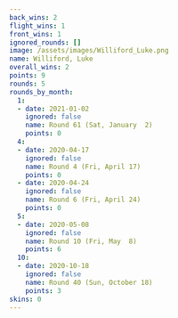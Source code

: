 ```yaml
---
back_wins: 2
flight_wins: 1
front_wins: 1
ignored_rounds: []
image: /assets/images/Williford_Luke.png
name: Williford, Luke
overall_wins: 2
points: 9
rounds: 5
rounds_by_month:
  1:
  - date: 2021-01-02
    ignored: false
    name: Round 61 (Sat, January  2)
    points: 0
  4:
  - date: 2020-04-17
    ignored: false
    name: Round 4 (Fri, April 17)
    points: 0
  - date: 2020-04-24
    ignored: false
    name: Round 6 (Fri, April 24)
    points: 0
  5:
  - date: 2020-05-08
    ignored: false
    name: Round 10 (Fri, May  8)
    points: 6
  10:
  - date: 2020-10-18
    ignored: false
    name: Round 40 (Sun, October 18)
    points: 3
skins: 0
---
```

